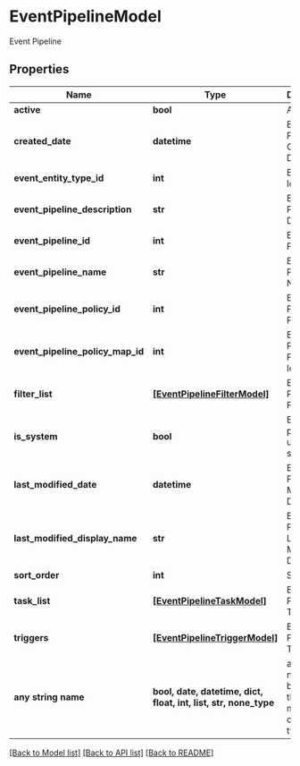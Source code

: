# EventPipelineModel

Event Pipeline

## Properties
Name | Type | Description | Notes
------------ | ------------- | ------------- | -------------
**active** | **bool** | Active | [optional] 
**created_date** | **datetime** | Event Pipeline Created Date | [optional] 
**event_entity_type_id** | **int** | Entity Type Id | [optional] 
**event_pipeline_description** | **str** | Event Pipeline Description | [optional] 
**event_pipeline_id** | **int** | Event Pipeline Id | [optional] 
**event_pipeline_name** | **str** | Event Pipeline Name | [optional] 
**event_pipeline_policy_id** | **int** | Event Pipeline Policy Id | [optional] 
**event_pipeline_policy_map_id** | **int** | Event Pipeline Policy Map Id | [optional] 
**filter_list** | [**[EventPipelineFilterModel]**](EventPipelineFilterModel.md) | Event Pipeline Filters | [optional] 
**is_system** | **bool** | Event pipeline used by the system | [optional] 
**last_modified_date** | **datetime** | Event Pipeline Modified Date | [optional] 
**last_modified_display_name** | **str** | Event Pipeline Last Modified Date | [optional] 
**sort_order** | **int** | Sort Order | [optional] 
**task_list** | [**[EventPipelineTaskModel]**](EventPipelineTaskModel.md) | Event Pipeline Tasks | [optional] 
**triggers** | [**[EventPipelineTriggerModel]**](EventPipelineTriggerModel.md) | Event Pipeline Triggers | [optional] 
**any string name** | **bool, date, datetime, dict, float, int, list, str, none_type** | any string name can be used but the value must be the correct type | [optional]

[[Back to Model list]](../README.md#documentation-for-models) [[Back to API list]](../README.md#documentation-for-api-endpoints) [[Back to README]](../README.md)


